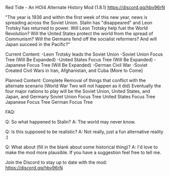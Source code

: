 Red Tide - An HOI4 Alternate History Mod (1.8.1) https://discord.gg/hby96rN

"The year is 1936 and within the first week of this new year, news is spreading across the Soviet Union. Stalin has "disappeared" and Leon Trotsky has returned to power. Will Leon Trotsky help fuel the World Revolution? Will the United States protect the world from the spread of Communism? Will the Germans fend off the socialist reformers? And will Japan succeed in the Pacific?"


Current Content:
-Leon Trotsky leads the Soviet Union
-Soviet Union Focus Tree (Will Be Expanded)
-United States Focus Tree (Will Be Expanded)
-Japanese Focus Tree (Will Be Expanded)
-German Civil War
-Soviet Created Civil Wars in Iran, Afghanistan, and Cuba (More to Come)

Planned Content:
Complete Removal of things that conflict with the alternate scenario (World War Two will not happen as it did)
Eventually the four major nations to play will be the Soviet Union, United States, and Japan, and Germany
Soviet Union Focus Tree
United States Focus Tree
Japanese Focus Tree
German Focus Tree


FAQ:

Q: So what happened to Stalin?
A: The world may never know.

Q: Is this supposed to be realistic?
A: Not really, just a fun alternative reality :)

Q: What about (fill in the blank about some historical thing)?
A: I'd love to make the mod more plausible. If you have a suggestion feel free to tell me.


Join the Discord to stay up to date with the mod:
https://discord.gg/hby96rN
